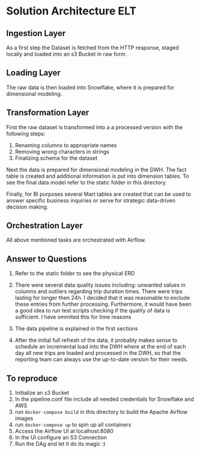 # Solution Architecture ELT

## Ingestion Layer

As a first step the Dataset is fetched from the HTTP response, staged locally and loaded into
an s3 Bucket in raw form.

## Loading Layer

The raw data is then loaded into Snowflake, where it is prepared for dimensional modeling.

## Transformation Layer

First the raw dataset is transformed into a a processed version with the following steps:

1. Renaming columns to appropriate names
2. Removing wrong characters in strings
3. Finalizing schema for the dataset

Next the data is prepared for dimensional modeling in the DWH. The fact table is created and
additional information is put into dimension tables. To see the final data model refer to
the static folder in this directory.

Finally, for BI purposes several Mart tables are created that can be used to answer specific
business inquiries or serve for strategic data-driven decision making.

## Orchestration Layer

All above mentioned tasks are orchestrated with Airflow.

## Answer to Questions

1. Refer to the static folder to see the physical ERD

2. There were several data quality issues including: unwanted values in columns and outliers
   regarding trip duration times. There were trips lasting for longer then 24h. I decided that it
   was reasonable to exclude these entries from further processing. Furthermore, it would have been
   a good idea to run test scripts checking if the quality of data is sufficient. I have ommited this
   for time reasons

3. The data pipeline is explained in the first sections

4. After the initial full refresh of the data, it probably makes sense to schedule an incremental load
   into the DWH where at the end of each day all new trips are loaded and processed in the DWH, so that
   the reporting team can always use the up-to-date version for their needs.

## To reproduce

1. Initialize an s3 Bucket
2. In the pipeline.conf file include all needed credentials for Snowflake and AWS
3. run `docker-compose build` in this directory to build the Apache Airflow images
4. run `docker-compose up` to spin up all containers
5. Access the Airflow UI at localhost:8080
6. In the UI configure an S3 Connection
7. Run the DAg and let it do its magic :)
